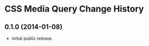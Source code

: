 CSS Media Query Change History
==============================

0.1.0 (2014-01-08)
------------------

* Initial public release.
